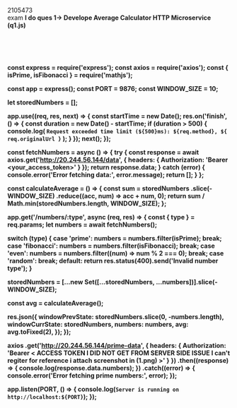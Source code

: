 2105473  
exam  <strong> I do ques 1-> Develope Average Calculator HTTP Microservice <strong/>
(q1.js)

<br/>
<br/>
<br/>

















const express = require('express');
const axios = require('axios');
const { isPrime, isFibonacci } = require('mathjs');

const app = express();
const PORT = 9876;
const WINDOW_SIZE = 10;

let storedNumbers = [];

app.use((req, res, next) => {
  const startTime = new Date();
  res.on('finish', () => {
    const duration = new Date() - startTime;
    if (duration > 500) {
      console.log(
        `Request exceeded time limit (${500}ms): ${req.method}, ${
          req.originalUrl
        }`
      );
    }
  });
  next();
});

const fetchNumbers = async () => {
  try {
    const response = await axios.get('http://20.244.56.144/data', {
      headers: {
        Authorization: 'Bearer <your_access_token>'
      }
    });
    return response.data;
  } catch (error) {
    console.error('Error fetching data:', error.message);
    return [];
  }
};

const calculateAverage = () => {
  const sum = storedNumbers
    .slice(-WINDOW_SIZE)
    .reduce((acc, num) => acc + num, 0);
  return sum / Math.min(storedNumbers.length, WINDOW_SIZE);
};

app.get('/numbers/:type', async (req, res) => {
  const { type } = req.params;
  let numbers = await fetchNumbers();

  switch (type) {
    case 'prime':
      numbers = numbers.filter(isPrime);
      break;
    case 'fibonacci':
      numbers = numbers.filter(isFibonacci);
      break;
    case 'even':
      numbers = numbers.filter((num) => num % 2 === 0);
      break;
    case 'random':
      break;
    default:
      return res.status(400).send('Invalid number type');
  }

  storedNumbers = [...new Set([...storedNumbers, ...numbers])].slice(-WINDOW_SIZE);

  const avg = calculateAverage();

  res.json({
    windowPrevState: storedNumbers.slice(0, -numbers.length),
    windowCurrState: storedNumbers,
    numbers: numbers,
    avg: avg.toFixed(2),
  });
});

axios
  .get('http://20.244.56.144/prime-data', {
    headers: {
      Authorization: 'Bearer < ACCESS TOKEN I DID NOT GET FROM SERVER SIDE ISSUE I can't regiter for reference i attach screenshot in (1.png) >'
    }
  })
  .then((response) => {
    console.log(response.data.numbers);
  })
  .catch((error) => {
    console.error('Error fetching prime numbers:', error);
  });

app.listen(PORT, () => {
  console.log(`Server is running on http://localhost:${PORT}`);
});
